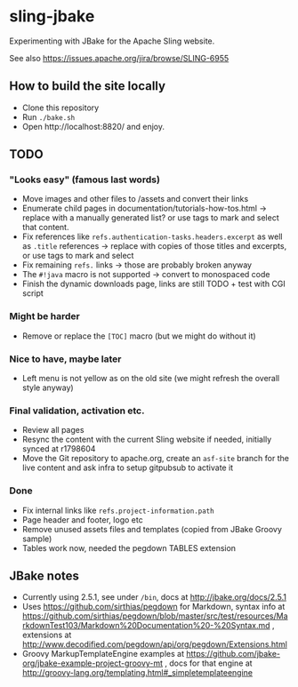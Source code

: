 # sling-jbake
Experimenting with JBake for the Apache Sling website.

See also https://issues.apache.org/jira/browse/SLING-6955


## How to build the site locally
* Clone this repository
* Run `./bake.sh`
* Open http://localhost:8820/ and enjoy.

## TODO

### "Looks easy" (famous last words)
* Move images and other files to /assets and convert their links
* Enumerate child pages in documentation/tutorials-how-tos.html -> replace with a manually generated list? or use tags to mark and select that content.
* Fix references like `refs.authentication-tasks.headers.excerpt` as well as `.title` references -> replace with copies of those titles and excerpts, or use tags to mark and select
* Fix remaining `refs.` links -> those are probably broken anyway
* The `#!java` macro is not supported -> convert to monospaced code
* Finish the dynamic downloads page, links are still TODO + test with CGI script

### Might be harder
* Remove or replace the `[TOC]` macro (but we might do without it)

### Nice to have, maybe later
* Left menu is not yellow as on the old site (we might refresh the overall style anyway)

### Final validation, activation etc.
* Review all pages
* Resync the content with the current Sling website if needed, initially synced at r1798604
* Move the Git repository to apache.org, create an `asf-site` branch for the live content and ask infra to setup gitpubsub to activate it

### Done
* Fix internal links like `refs.project-information.path` 
* Page header and footer, logo etc
* Remove unused assets files and templates (copied from JBake Groovy sample)
* Tables work now, needed the pegdown TABLES extension

## JBake notes
* Currently using 2.5.1, see under `/bin`, docs at http://jbake.org/docs/2.5.1
* Uses https://github.com/sirthias/pegdown for Markdown, syntax info at https://github.com/sirthias/pegdown/blob/master/src/test/resources/MarkdownTest103/Markdown%20Documentation%20-%20Syntax.md , extensions at http://www.decodified.com/pegdown/api/org/pegdown/Extensions.html
* Groovy MarkupTemplateEngine examples at https://github.com/jbake-org/jbake-example-project-groovy-mt , docs for that engine at http://groovy-lang.org/templating.html#_simpletemplateengine
